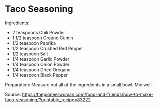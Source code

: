 # Taco Seasoning

Ingredients:
* 2 teaspoons Chili Powder
* 1 1/2 teaspoon Ground Cumin
* 1/2 teaspoon Paprika
* 1/2 teaspoon Crushed Red Pepper
* 1/2 teaspoon Salt
* 1/4 teaspoon Garlic Powder
* 1/4 teaspoon Onion Powder
* 1/4 teaspoon Dried Oregano
* 1/4 teaspoon Black Pepper

Preparation:
Measure out all of the ingredients in a small bowl. Mix well.

Source: https://thepioneerwoman.com/food-and-friends/how-to-make-taco-seasoning/?printable_recipe=83222
